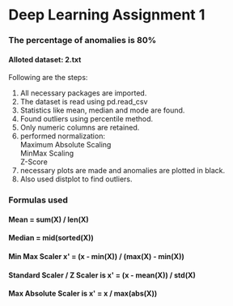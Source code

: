 
# Deep Learning Assignment 1

### The percentage of anomalies is 80%

#### Alloted dataset: 2.txt

Following are the steps:                                   
1. All necessary packages are imported.
2. The dataset is read using pd.read_csv
3. Statistics like mean, median and mode are found.
4. Found outliers using percentile method.
5. Only numeric columns are retained.
6. performed normalization:                                      
    Maximum Absolute Scaling                                   
    MinMax Scaling                                              
    Z-Score
7. necessary plots are made and anomalies are plotted in black.
8. Also used distplot to find outliers.

### Formulas used
#### Mean = sum(X) / len(X)
#### Median = mid(sorted(X))
#### Min Max Scaler x' = (x - min(X)) / (max(X) - min(X))
#### Standard Scaler / Z Scaler is x' = (x - mean(X)) / std(X)
#### Max Absolute Scaler is x' = x / max(abs(X))


